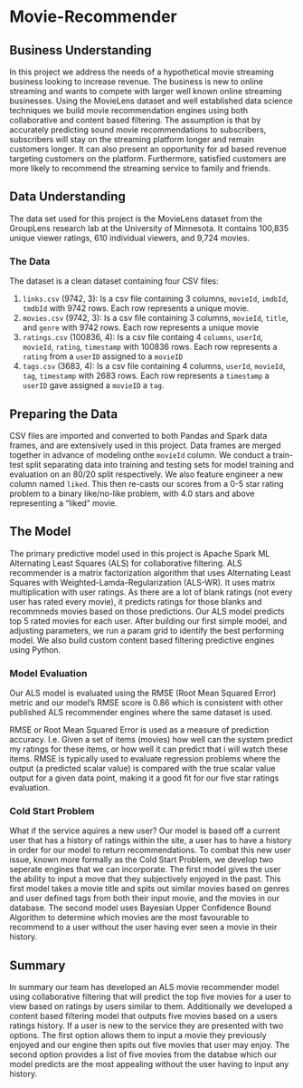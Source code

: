 # Movie-Recommender

## Business Understanding
In this project we address the needs of a hypothetical movie streaming business looking to increase revenue. The business is new to online streaming and wants to compete with larger well known online streaming businesses.  Using the MovieLens dataset and well established data science techniques we build movie recommendation engines using both collaborative and content based filtering. The assumption is that by accurately predicting sound movie recommendations to subscribers, subscribers will stay on the streaming platform longer and remain customers longer. It can also present an opportunity for ad based revenue targeting customers on the platform. Furthermore, satisfied customers are more likely to recommend the streaming service to family and friends. 

## Data Understanding
The data set used for this project is the MovieLens dataset from the GroupLens research lab at the University of Minnesota. It contains 100,835 unique viewer ratings, 610 individual viewers, and 9,724 movies.

### The Data
The dataset is a clean dataset containing four CSV files:
1. `links.csv` (9742, 3):
Is a csv file containing 3 columns, `movieId`, `imdbId`, `tmdbId` with 9742 rows. Each row represents a unique movie.
2. `movies.csv` (9742, 3):
Is a csv file containing 3 columns, `movieId`, `title`, and `genre` with 9742 rows. Each row represents a unique movie
3. `ratings.csv` (100836, 4):
Is a csv file containg 4 `columns`, `userId`,	`movieId`, `rating`, `timestamp` with 100836 rows. Each row represents a `rating` from a `userID` assigned to a `movieID`
4. `tags.csv` (3683, 4):
Is a csv file containing 4 columns, `userId`,	`movieId`,	`tag`,	`timestamp` with 2683 rows. Each row represents a `timestamp` a `userID` gave assigned a `movieID` a `tag`.

## Preparing the Data
CSV files are imported and converted to both Pandas and Spark data frames, and are extensively used in this project. Data frames are merged together in advance of modeling onthe `movieId` column. We conduct a train-test split separating data into training and testing sets for model training and evaluation on an 80/20 split respectively. 
We also feature engineer a new column named `liked`. This then re-casts our scores from a 0-5 star rating problem to a binary like/no-like problem, with 4.0 stars and above representing a “liked” movie.

## The Model
The primary predictive model used in this project is Apache Spark ML Alternating Least Squares (ALS) for collaborative filtering. ALS recommender is a matrix factorization algorithm that uses Alternating Least Squares with Weighted-Lamda-Regularization (ALS-WR). It uses matrix multiplication with user ratings. As there are a lot of blank ratings (not every user has rated every movie), it predicts ratings for those blanks and recommneds movies based on those predictions. Our ALS model predicts top 5 rated movies for each user. After building our first simple model, and adjusting parameters, we run a param grid to identify the best performing model. We also build custom content based filtering predictive engines using Python. 

### Model Evaluation
Our ALS model is evaluated using the RMSE (Root Mean Squared Error) metric and our model’s RMSE score is 0.86 which is consistent with other published ALS recommender engines where the same dataset is used.

RMSE or Root Mean Squared Error is used as a measure of prediction accuracy. I.e. Given a set of items (movies) how well can the system predict my ratings for these items, or how well it can predict that i will watch these items.
RMSE is typically used to evaluate regression problems where the output (a predicted scalar value) is compared with the true scalar value output for a given data point, making it a good fit for our five star ratings evaluation.

### Cold Start Problem
What if the service aquires a new user? Our model is based off a current user that has a history of ratings within the site, a user has to have a history in order for our model to return recommendations.
To combat this new user issue, known more formally as the Cold Start Problem, we develop two seperate engines that we can incorporate. The first model gives the user the ability to input a move that they subjectively enjoyed in the past. This first model takes a movie title and spits out similar movies based on genres and user defined tags from both their input movie, and the movies in our database. The second model uses Bayesian Upper Confidence Bound Algorithm to determine which movies are the most favourable to recommend to a user without the user having ever seen a movie in their history.

## Summary
In summary our team has developed an ALS movie recommender model using collaborative filtering that will predict the top five movies for a user to view based on ratings by users similar to them. Additionally we developed a content based filtering model that outputs five movies based on a users ratings history. If a user is new to the service they are presented with two options. The first option allows them to input a movie they previously enjoyed and our engine then spits out five movies that user may enjoy. The second option provides a list of five movies from the databse which our model predicts are the most appealing without the user having to input any history.

